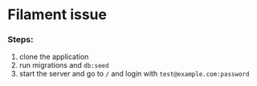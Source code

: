 # Filament issue

### Steps:
1. clone the application
2. run migrations and `db:seed`
3. start the server and go to `/` and login with `test@example.com:password`
